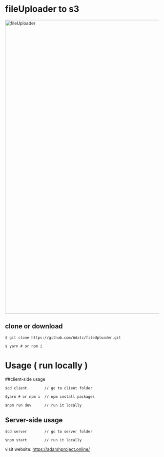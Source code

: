 <h1>fileUploader to s3</h1>
<img width="960" alt="fileUploader" src="https://user-images.githubusercontent.com/59435156/234870711-f523472e-5642-4660-bc22-ef0b8ddf2637.png">

## clone or download
```teminal
$ git clone https://github.com/Adatz/fileUploader.git
```
```terminal
$ yarn # or npm i
```

# Usage ( run locally )

##client-side usage
```terminal
$cd client        // go to client folder
```
```terminal
$yarn # or npm i  // npm install packages
```
```terminal
$npm run dev      // run it locally
```

## Server-side usage

```terminal
$cd server        // go to server folder
```
```terminal
$npm start        // run it locally
```

visit website:  https://adarshproject.online/
